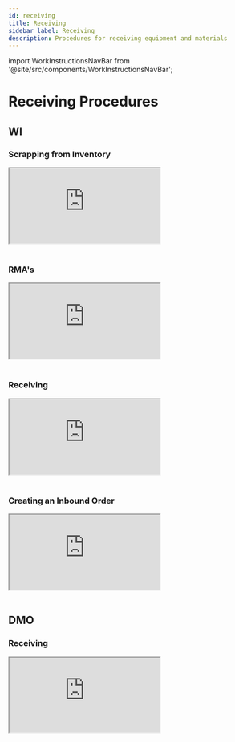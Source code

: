 ```yaml
---
id: receiving
title: Receiving
sidebar_label: Receiving
description: Procedures for receiving equipment and materials
---
```

import WorkInstructionsNavBar from '@site/src/components/WorkInstructionsNavBar';

<WorkInstructionsNavBar />

# Receiving Procedures

## WI

### Scrapping from Inventory
<iframe src="https://docs.google.com/document/d/e/2PACX-1vS_PYKhUrNJQxIckQlEKeadhXjENnNuhgfvedns96HU8pE3X2GGqvTbtax-z7eRnE6E6lRAjsGxdW7-/pub?embedded=true" style={{width: '100%', height: '800px', border: 'none'}}></iframe>

<br />
<br />

### RMA's
<iframe src="https://docs.google.com/document/d/e/2PACX-1vRlNgAda9zsuzABCVQf3448NkUjdCGPsLOJwLbdM9AMoloRDEmubPuhILHRrHMB6NpeZsmS-6UUOr_a/pub?embedded=true" style={{width: '100%', height: '800px', border: 'none'}}></iframe>

<br />
<br />

### Receiving
<iframe src="https://docs.google.com/document/d/e/2PACX-1vRtRY2Zlqad39M8DIdGnvjQtqwH2REAzeZh81krpkA-EoMwmt3BboymcdoKHV3pnmjiumqRuE-N5wfY/pub?embedded=true" style={{width: '100%', height: '800px', border: 'none'}}></iframe>

<br />
<br />

### Creating an Inbound Order
<iframe src="https://docs.google.com/document/d/e/2PACX-1vSOTdFOLt-5F4Z_5k5vx5jfYx2g61nW6Dx_u4WwESZq9GoR2yXA9pQXYpzBZAV95_0WpWg66ANUWhrT/pub?embedded=true" style={{width: '100%', height: '800px', border: 'none'}}></iframe>

<br />
<br />

## DMO

### Receiving
<iframe src="https://docs.google.com/document/d/e/2PACX-1vRj0GzoC1XnJDINCueSuvAuGVH5-JgQxZ2RP2ox7mElYWihyTb1NbJPpvegHK-Rv3UuKJjjpr2I0dC8/pub?embedded=true" style={{width: '100%', height: '800px', border: 'none'}}></iframe>
